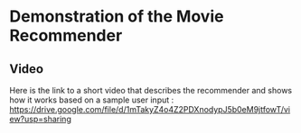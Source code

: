 # Demonstration of the Movie Recommender

## Video 

Here is the link to a short video that describes the recommender and shows how it works based on a sample user input :
<https://drive.google.com/file/d/1mTakyZ4o4Z2PDXnodypJ5b0eM9jtfowT/view?usp=sharing>
